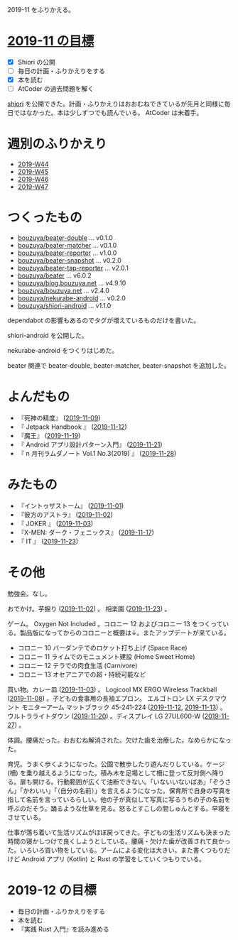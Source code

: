 2019-11 をふりかえる。

# [2019-11 の目標][2019-10-31]

- [x] Shiori の公開
- [ ] 毎日の計画・ふりかえりをする
- [x] 本を読む
- [ ] AtCoder の過去問題を解く

[shiori](https://play.google.com/store/apps/details?id=net.bouzuya.shiori) を公開できた。計画・ふりかえりはおおむねできているが先月と同様に毎日ではなかった。本は少しずつでも読んでいる。 AtCoder は未着手。

# 週別のふりかえり

- [2019-W44][2019-11-03]
- [2019-W45][2019-11-10]
- [2019-W46][2019-11-17]
- [2019-W47][2019-11-24]

# つくったもの

- [bouzuya/beater-double][] ... v0.1.0
- [bouzuya/beater-matcher][] ... v0.1.0
- [bouzuya/beater-reporter][] ... v1.0.0
- [bouzuya/beater-snapshot][] ... v0.2.0
- [bouzuya/beater-tap-reporter][] ... v2.0.1
- [bouzuya/beater][] ... v6.0.2
- [bouzuya/blog.bouzuya.net][] ... v4.9.10
- [bouzuya/bouzuya.net][] ... v2.4.0
- [bouzuya/nekurabe-android][] ... v0.2.0
- [bouzuya/shiori-android][] ... v1.1.0

dependabot の影響もあるのでタグが増えているものだけを書いた。

shiori-android を公開した。

nekurabe-android をつくりはじめた。

beater 関連で beater-double, beater-matcher, beater-snapshot を追加した。

# よんだもの

- 『死神の精度』 ([2019-11-09][])
- 『 Jetpack Handbook 』 ([2019-11-12][])
- 『魔王』 ([2019-11-19][])
- 『 Android アプリ設計パターン入門』 ([2019-11-21][])
- 『 n 月刊ラムダノート Vol.1 No.3(2019) 』 ([2019-11-28][])

# みたもの

- 『イントゥザストーム』 ([2019-11-01][])
- 『彼方のアストラ』 ([2019-11-02][])
- 『 JOKER 』 ([2019-11-03][])
- 『X-MEN: ダーク・フェニックス』 ([2019-11-17][])
- 『 IT 』 ([2019-11-23][])

# その他

勉強会。なし。

おでかけ。芋掘り ([2019-11-02][]) 。 相楽園 ([2019-11-23][]) 。

ゲーム。 Oxygen Not Included 。コロニー 12 およびコロニー 13 をつくっている。製品版になってからのコロニーと概要は↓。またアップデートが来ている。

- コロニー 10 バーダンテでのロケット打ち上げ (Space Race)
- コロニー 11 ライムでのモニュメント建設 (Home Sweet Home)
- コロニー 12 テラでの肉食生活 (Carnivore)
- コロニー 13 オセアニアでの超・持続可能など

買い物。カレー皿 ([2019-11-03][]) 。 Logicool MX ERGO Wireless Trackball ([2019-11-08][]) 。子どもの食事用の長袖エプロン。 エルゴトロン LX デスクマウント モニターアーム マットブラック 45-241-224 ([2019-11-12][], [2019-11-13][]) 。ウルトラライトダウン ([2019-11-20][]) 。ディスプレイ LG 27UL600-W ([2019-11-27][]) 。

体調。腰痛だった。おおむね解消された。欠けた歯を治療した。なめらかになった。

育児。うまく歩くようになった。公園で散歩したり遊んだりしている。ケージ (柵) を乗り越えるようになった。積み木を足場として柵に登って反対側へ降りる。扉も開ける。行動範囲が広くて油断できない。「いないいないばあ」「ぞうさん」「かわいい」「（自分の名前）」を言えるようになった。保育所で自身の写真を指して名前を言っているらしい。他の子が真似して写真に写るうちの子の名前を呼ぶのだそう。踊るような仕草を見る。怒るとすこしの間しゅんとする。早寝をさせている。

仕事が落ち着いて生活リズムがほぼ戻ってきた。子どもの生活リズムも決まった時間の寝かしつけで良くしようとしている。腰痛・欠けた歯が改善されて良かった。いろいろ買い物をしている。アームによる変化は大きい。また書くつもりだけど Android アプリ (Kotlin) と Rust の学習をしていくつもりでいる。

# 2019-12 の目標

- 毎日の計画・ふりかえりをする
- 本を読む
- 『実践 Rust 入門』を読み進める

[2019-10-31]: https://blog.bouzuya.net/2019/10/31/
[2019-11-01]: https://blog.bouzuya.net/2019/11/01/
[2019-11-02]: https://blog.bouzuya.net/2019/11/02/
[2019-11-03]: https://blog.bouzuya.net/2019/11/03/
[2019-11-08]: https://blog.bouzuya.net/2019/11/08/
[2019-11-09]: https://blog.bouzuya.net/2019/11/09/
[2019-11-10]: https://blog.bouzuya.net/2019/11/10/
[2019-11-12]: https://blog.bouzuya.net/2019/11/12/
[2019-11-13]: https://blog.bouzuya.net/2019/11/13/
[2019-11-17]: https://blog.bouzuya.net/2019/11/17/
[2019-11-19]: https://blog.bouzuya.net/2019/11/19/
[2019-11-20]: https://blog.bouzuya.net/2019/11/20/
[2019-11-21]: https://blog.bouzuya.net/2019/11/21/
[2019-11-23]: https://blog.bouzuya.net/2019/11/23/
[2019-11-24]: https://blog.bouzuya.net/2019/11/24/
[2019-11-27]: https://blog.bouzuya.net/2019/11/27/
[2019-11-28]: https://blog.bouzuya.net/2019/11/28/
[bouzuya/beater-double]: https://github.com/bouzuya/beater-double
[bouzuya/beater-matcher]: https://github.com/bouzuya/beater-matcher
[bouzuya/beater-reporter]: https://github.com/bouzuya/beater-reporter
[bouzuya/beater-snapshot]: https://github.com/bouzuya/beater-snapshot
[bouzuya/beater-tap-reporter]: https://github.com/bouzuya/beater-tap-reporter
[bouzuya/beater]: https://github.com/bouzuya/beater
[bouzuya/blog.bouzuya.net]: https://github.com/bouzuya/blog.bouzuya.net
[bouzuya/bouzuya.net]: https://github.com/bouzuya/bouzuya.net
[bouzuya/nekurabe-android]: https://github.com/bouzuya/nekurabe-android
[bouzuya/shiori-android]: https://github.com/bouzuya/shiori-android
